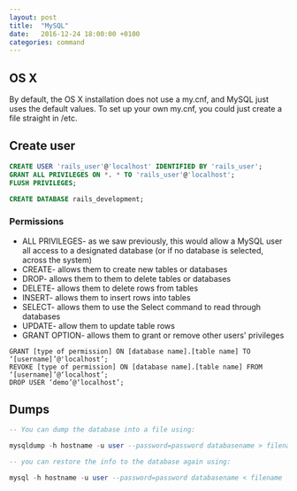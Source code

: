 ```yaml
---
layout: post
title:  "MySQL"
date:   2016-12-24 18:00:00 +0100
categories: command
---
```


## OS X

By default, the OS X installation does not use a my.cnf, and MySQL just uses the default values. To set up your own my.cnf, you could just create a file straight in /etc.

## Create user

```sql
CREATE USER 'rails_user'@'localhost' IDENTIFIED BY 'rails_user';
GRANT ALL PRIVILEGES ON *. * TO 'rails_user'@'localhost';
FLUSH PRIVILEGES;

CREATE DATABASE rails_development;
```

### Permissions

- ALL PRIVILEGES- as we saw previously, this would allow a MySQL user all access to a designated database (or if no database is selected, across the system)
- CREATE- allows them to create new tables or databases
- DROP- allows them to them to delete tables or databases
- DELETE- allows them to delete rows from tables
- INSERT- allows them to insert rows into tables
- SELECT- allows them to use the Select command to read through databases
- UPDATE- allow them to update table rows
- GRANT OPTION- allows them to grant or remove other users' privileges

```
GRANT [type of permission] ON [database name].[table name] TO ‘[username]’@'localhost’;
REVOKE [type of permission] ON [database name].[table name] FROM ‘[username]’@‘localhost’;
DROP USER ‘demo’@‘localhost’;
```

## Dumps

```sql
-- You can dump the database into a file using:

mysqldump -h hostname -u user --password=password databasename > filename

-- you can restore the info to the database again using:

mysql -h hostname -u user --password=password databasename < filename
```

